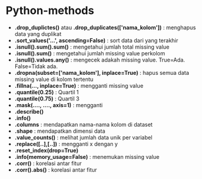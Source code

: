 # Python-methods

- **.drop_duplictes()** atau **.drop_duplicates(['nama_kolom'])** : menghapus data yang duplikat
- **.sort_values('...', ascending=False)** : sort data dari yang terakhir
- **.isnull().sum().sum()** : mengetahui jumlah total missing value
- **.isnull().sum()** : mengetahui jumlah missing value perkolom
- **.isnull().values.any()** : mengecek adakah missing value. True=Ada. False=Tidak ada.
- **.dropna(subset=['nama_kolom'], inplace=True)** : hapus semua data missing value di kolom tertentu
- **.fillna(..., inplace=True)** : mengganti missing value
- **.quantile(0.25)** : Quartil 1
- **.quantile(0.75)** : Quartil 3
- **.mask(...., ...., axis=1)** : mengganti 
- **.describe()**
- **.info()**
- **.columns** : mendapatkan nama-nama kolom di dataset
- **.shape** : mendapatkan dimensi data
- **.value_counts()** : melihat jumlah data unik per variabel
- **.replace([..],[..])** : mengganti x dengan y
- **.reset_index(drop=True)**
- **.info(memory_usage=False)** : menemukan missing value
- **.corr()** : korelasi antar fitur
- **.corr().abs()** : korelasi antar fitur
